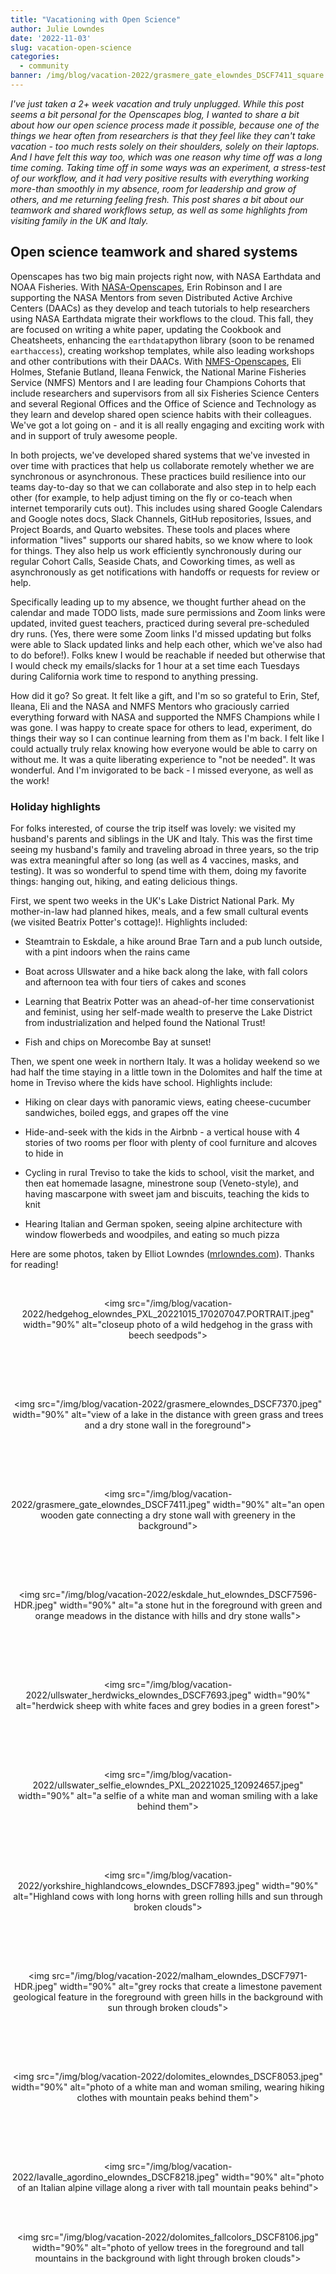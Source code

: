```yaml
---
title: "Vacationing with Open Science"
author: Julie Lowndes
date: '2022-11-03'
slug: vacation-open-science
categories:
  - community
banner: /img/blog/vacation-2022/grasmere_gate_elowndes_DSCF7411_square.jpeg
---
```


*I've just taken a 2+ week vacation and truly unplugged. While this post seems a bit personal for the Openscapes blog, I wanted to share a bit about how our open science process made it possible, because one of the things we hear often from researchers is that they feel like they can't take vacation - too much rests solely on their shoulders, solely on their laptops. And I have felt this way too, which was one reason why time off was a long time coming. Taking time off in some ways was an experiment, a stress-test of our workflow, and it had very positive results with everything working more-than smoothly in my absence, room for leadership and grow of others, and me returning feeling fresh. This post shares a bit about our teamwork and shared workflows setup, as well as some highlights from visiting family in the UK and Italy.*

## Open science teamwork and shared systems

Openscapes has two big main projects right now, with NASA Earthdata and NOAA Fisheries. With [NASA-Openscapes](https://nasa-openscapes.github.io), Erin Robinson and I are supporting the NASA Mentors from seven Distributed Active Archive Centers (DAACs) as they develop and teach tutorials to help researchers using NASA Earthdata migrate their workflows to the cloud. This fall, they are focused on writing a white paper, updating the Cookbook and Cheatsheets, enhancing the `earthdata`python library (soon to be renamed `earthaccess`), creating workshop templates, while also leading workshops and other contributions with their DAACs. With [NMFS-Openscapes](https://nmfs-openscapes.github.io/), Eli Holmes, Stefanie Butland, Ileana Fenwick, the National Marine Fisheries Service (NMFS) Mentors and I are leading four Champions Cohorts that include researchers and supervisors from all six Fisheries Science Centers and several Regional Offices and the Office of Science and Technology as they learn and develop shared open science habits with their colleagues. We've got a lot going on - and it is all really engaging and exciting work with and in support of truly awesome people.

In both projects, we've developed shared systems that we've invested in over time with practices that help us collaborate remotely whether we are synchronous or asynchronous. These practices build resilience into our teams day-to-day so that we can collaborate and also step in to help each other (for example, to help adjust timing on the fly or co-teach when internet temporarily cuts out). This includes using shared Google Calendars and Google notes docs, Slack Channels, GitHub repositories, Issues, and Project Boards, and Quarto websites. These tools and places where information "lives" supports our shared habits, so we know where to look for things. They also help us work efficiently synchronously during our regular Cohort Calls, Seaside Chats, and Coworking times, as well as asynchronously as get notifications with handoffs or requests for review or help.

Specifically leading up to my absence, we thought further ahead on the calendar and made TODO lists, made sure permissions and Zoom links were updated, invited guest teachers, practiced during several pre-scheduled dry runs. (Yes, there were some Zoom links I'd missed updating but folks were able to Slack updated links and help each other, which we've also had to do before!). Folks knew I would be reachable if needed but otherwise that I would check my emails/slacks for 1 hour at a set time each Tuesdays during California work time to respond to anything pressing.

How did it go? So great. It felt like a gift, and I'm so so grateful to Erin, Stef, Ileana, Eli and the NASA and NMFS Mentors who graciously carried everything forward with NASA and supported the NMFS Champions while I was gone. I was happy to create space for others to lead, experiment, do things their way so I can continue learning from them as I'm back. I felt like I could actually truly relax knowing how everyone would be able to carry on without me. It was a quite liberating experience to "not be needed". It was wonderful. And I'm invigorated to be back - I missed everyone, as well as the work!

### Holiday highlights

For folks interested, of course the trip itself was lovely: we visited my husband's parents and siblings in the UK and Italy. This was the first time seeing my husband's family and traveling abroad in three years, so the trip was extra meaningful after so long (as well as 4 vaccines, masks, and testing). It was so wonderful to spend time with them, doing my favorite things: hanging out, hiking, and eating delicious things.

First, we spent two weeks in the UK's Lake District National Park. My mother-in-law had planned hikes, meals, and a few small cultural events (we visited Beatrix Potter's cottage)!. Highlights included:

-   Steamtrain to Eskdale, a hike around Brae Tarn and a pub lunch outside, with a pint indoors when the rains came

-   Boat across Ullswater and a hike back along the lake, with fall colors and afternoon tea with four tiers of cakes and scones

-   Learning that Beatrix Potter was an ahead-of-her time conservationist and feminist, using her self-made wealth to preserve the Lake District from industrialization and helped found the National Trust!

-   Fish and chips on Morecombe Bay at sunset!

Then, we spent one week in northern Italy. It was a holiday weekend so we had half the time staying in a little town in the Dolomites and half the time at home in Treviso where the kids have school. Highlights include:

-   Hiking on clear days with panoramic views, eating cheese-cucumber sandwiches, boiled eggs, and grapes off the vine

-   Hide-and-seek with the kids in the Airbnb - a vertical house with 4 stories of two rooms per floor with plenty of cool furniture and alcoves to hide in

-   Cycling in rural Treviso to take the kids to school, visit the market, and then eat homemade lasagne, minestrone soup (Veneto-style), and having mascarpone with sweet jam and biscuits, teaching the kids to knit

-   Hearing Italian and German spoken, seeing alpine architecture with window flowerbeds and woodpiles, and eating so much pizza

Here are some photos, taken by Elliot Lowndes ([mrlowndes.com](https://mrlowndes.com)). Thanks for reading!

<br> <center> <a>\<img src="/img/blog/vacation-2022/hedgehog_elowndes_PXL_20221015_170207047.PORTRAIT.jpeg" width="90%" alt="closeup photo of a wild hedgehog in the grass with beech seedpods"\></a> </center> <br>

<br>

<br> <center> <a>\<img src="/img/blog/vacation-2022/grasmere_elowndes_DSCF7370.jpeg" width="90%" alt="view of a lake in the distance with green grass and trees and a dry stone wall in the foreground"\></a> </center> <br>

<br>

<br> <center> <a>\<img src="/img/blog/vacation-2022/grasmere_gate_elowndes_DSCF7411.jpeg" width="90%" alt="an open wooden gate connecting a dry stone wall with greenery in the background"\></a> </center> <br>

<br>

<br> <center> <a>\<img src="/img/blog/vacation-2022/eskdale_hut_elowndes_DSCF7596-HDR.jpeg" width="90%" alt="a stone hut in the foreground with green and orange meadows in the distance with hills and dry stone walls"\></a> </center> <br>

<br>

<br> <center> <a>\<img src="/img/blog/vacation-2022/ullswater_herdwicks_elowndes_DSCF7693.jpeg" width="90%" alt="herdwick sheep with white faces and grey bodies in a green forest"\></a> </center> <br>

<br>

<br> <center> <a>\<img src="/img/blog/vacation-2022/ullswater_selfie_elowndes_PXL_20221025_120924657.jpeg" width="90%" alt="a selfie of a white man and woman smiling with a lake behind them"\></a> </center> <br>

<br>

<br> <center> <a>\<img src="/img/blog/vacation-2022/yorkshire_highlandcows_elowndes_DSCF7893.jpeg" width="90%" alt="Highland cows with long horns with green rolling hills and sun through broken clouds"\></a> </center> <br>

<br>

<br> <center> <a>\<img src="/img/blog/vacation-2022/malham_elowndes_DSCF7971-HDR.jpeg" width="90%" alt="grey rocks that create a limestone pavement geological feature in the foreground with green hills in the background with sun through broken clouds"\></a> </center> <br>

<br>

<br> <center> <a>\<img src="/img/blog/vacation-2022/dolomites_elowndes_DSCF8053.jpeg" width="90%" alt="photo of a white man and woman smiling, wearing hiking clothes with mountain peaks behind them"\></a> </center> <br>

<br>

<br> <center> <a>\<img src="/img/blog/vacation-2022/lavalle_agordino_elowndes_DSCF8218.jpeg" width="90%" alt="photo of an Italian alpine village along a river with tall mountain peaks behind"\></a> </center> <br>

<br> <center> <a>\<img src="/img/blog/vacation-2022/dolomites_fallcolors_DSCF8106.jpg" width="90%" alt="photo of yellow trees in the foreground and tall mountains in the background with light through broken clouds"\></a> </center> <br>

<br>
